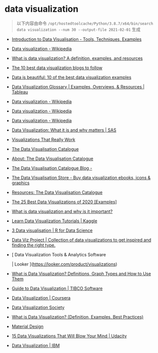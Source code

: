 
data visualization
==================


> 以下内容由命令 `/opt/hostedtoolcache/Python/3.8.7/x64/bin/search data visualization --num 30 --output-file 2021-02-01` 生成

- [Introduction to Data Visualisation - Tools, Techniques, Examples](https://www.mygreatlearning.com/blog/introduction-to-data-visualisation-why-is-it-important/)
- [Data visualization - Wikipedia](https://en.wikipedia.org/wiki/Data_visualization)
- [What is data visualization? A definition, examples, and resources](https://www.tableau.com/learn/articles/data-visualization)
- [The 10 best data visualization blogs to follow](https://www.tableau.com/learn/articles/best-data-visualization-blogs)
- [Data is beautiful: 10 of the best data visualization examples](https://www.tableau.com/learn/articles/best-beautiful-data-visualization-examples)
- [Data Visualization Glossary | Examples, Overviews, & Resources | Tableau](https://www.tableau.com/learn/articles/data-visualization/glossary)
- [Data visualization - Wikipedia](https://en.wikipedia.org/wiki/Data_visualization#Visual_perception_and_data_visualization)
- [Data visualization - Wikipedia](https://en.wikipedia.org/wiki/Data_visualization#History_of_data_visualization)
- [Data visualization - Wikipedia](https://en.wikipedia.org/wiki/Data_visualization#Examples_of_diagrams_used_for_data_visualization)
- [Data Visualization: What it is and why matters | SAS](https://www.sas.com/en_us/insights/big-data/data-visualization.html)
- [Visualizations That Really Work](https://hbr.org/2016/06/visualizations-that-really-work)
- [The Data Visualisation Catalogue](https://datavizcatalogue.com/)
- [About: The Data Visualisation Catalogue](https://datavizcatalogue.com/about.html)
- [The Data Visualisation Catalogue Blog -](https://datavizcatalogue.com/blog)
- [The Data Visualisation Store - Buy data visualization ebooks, icons & graphics](https://datavizcatalogue.com/store)
- [Resources: The Data Visualisation Catalogue](https://datavizcatalogue.com/resources.html)
- [The 25 Best Data Visualizations of 2020 [Examples]](https://visme.co/blog/best-data-visualizations/)
- [What is data visualization and why is it important?](https://searchbusinessanalytics.techtarget.com/definition/data-visualization)
- [Learn Data Visualization Tutorials | Kaggle](https://www.kaggle.com/learn/data-visualization)
- [3 Data visualisation | R for Data Science](https://r4ds.had.co.nz/data-visualisation.html)
- [Data Viz Project | Collection of data visualizations to get inspired and finding the right type.](https://datavizproject.com/)
- [
        Data Visualization Tools & Analytics Software
        
        
     | Looker
    ](https://looker.com/product/visualizations)
- [What is Data Visualization? Definitions, Graph Types and How to Use Them](https://www.klipfolio.com/resources/articles/what-is-data-visualization)
- [Guide to Data Visualization | TIBCO Software](https://www.tibco.com/reference-center/guide-to-data-visualization)
- [Data Visualization | Coursera](https://www.coursera.org/learn/datavisualization)
- [Data Visualization Society](https://www.datavisualizationsociety.com/)
- [What is Data Visualization? (Definition, Examples, Best Practices)](https://venngage.com/blog/data-visualization/)
- [
   Material Design
  ](https://material.io/design/communication/data-visualization.html)
- [15 Data Visualizations That Will Blow Your Mind | Udacity](https://blog.udacity.com/2015/01/15-data-visualizations-will-blow-mind.html)
- [Data Visualization  | IBM](https://www.ibm.com/analytics/data-visualization)

